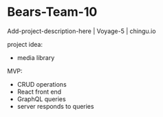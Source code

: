 # Bears-Team-10
Add-project-description-here | Voyage-5 | chingu.io

project idea:
- media library

MVP:
- CRUD operations
- React front end
- GraphQL queries
- server responds to queries
